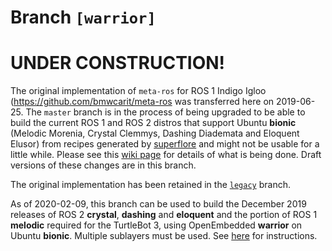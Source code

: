 # Branch `[warrior]`

# UNDER CONSTRUCTION!

The original implementation of `meta-ros` for ROS 1 Indigo Igloo
(<https://github.com/bmwcarit/meta-ros> was transferred here on 2019-06-25. The
`master` branch is in the process of being upgraded to be able to build the
current ROS 1 and ROS 2 distros that support Ubuntu **bionic** (Melodic Morenia,
Crystal Clemmys, Dashing Diademata and Eloquent Elusor) from recipes generated by
[superflore](https://github.com/ros-infrastructure/superflore/) and might not be
usable for a little while. Please see this
[wiki page](https://github.com/ros/meta-ros/wiki/Superflore-OE-Recipe-Generation-Scheme)
for details of what is being done. Draft versions of these changes are in this
branch.

The original implementation has been retained in the
[`legacy`](https://github.com/ros/meta-ros/tree/legacy) branch.

As of 2020-02-09, this branch can be used to build the December 2019 releases of
ROS 2 **crystal**, **dashing** and **eloquent** and the portion of ROS 1
**melodic** required for the TurtleBot 3, using OpenEmbedded **warrior** on Ubuntu
**bionic**. Multiple sublayers must be used. See
[here](https://github.com/ros/meta-ros/wiki/OpenEmbedded-Build-Instructions)
for instructions.

